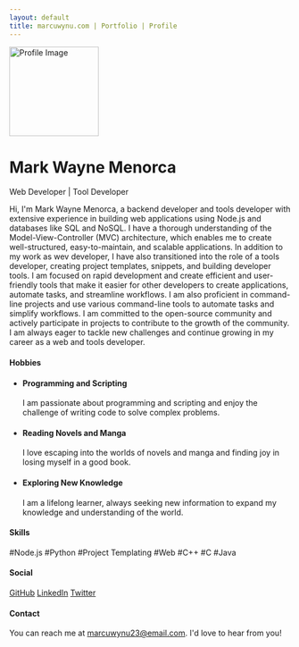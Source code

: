 ```yaml
---
layout: default
title: marcuwynu.com | Portfolio | Profile
---
```


<div id="profile-container" class="d-flex align-items-center">
  <div class="container text-center">
    <img src="https://avatars.githubusercontent.com/u/61897063?v=4" style="width:10rem;height: 10rem;" class="img-fluid rounded-circle mb-3" alt="Profile Image">
    <h1 class="mb-0 fw-bold">Mark Wayne Menorca</h1>
    <p class="lead">Web Developer | Tool Developer</p>
  </div>
</div>

<p class="justify-content-around">
Hi, I'm Mark Wayne Menorca, a backend developer and tools developer with extensive experience in building web applications using Node.js and databases like SQL and NoSQL. I have a thorough understanding of the Model-View-Controller (MVC) architecture, which enables me to create well-structured, easy-to-maintain, and scalable applications. In addition to my work as wev developer, I have also transitioned into the role of a tools developer, creating project templates, snippets, and building developer tools. I am focused on rapid development and create efficient and user-friendly tools that make it easier for other developers to create applications, automate tasks, and streamline workflows. I am also proficient in command-line projects and use various command-line tools to automate tasks and simplify workflows. I am committed to the open-source community and actively participate in projects to contribute to the growth of the community. I am always eager to tackle new challenges and continue growing in my career as a web and tools developer.
</p>

<h4 class="section-title">Hobbies</h4>

 <ul>
   <li>
      <div>
        <h4>Programming and Scripting</h4>
        <p>I am passionate about programming and scripting and enjoy the challenge of writing code to solve complex problems.</p>
      </div>
    </li>
    <li>
      <div>
        <h4>Reading Novels and Manga</h4>
        <p>I love escaping into the worlds of novels and manga and finding joy in losing myself in a good book.</p>
      </div>
    </li>
    <li>
      <div>
        <h4>Exploring New Knowledge</h4>
        <p>I am a lifelong learner, always seeking new information to expand my knowledge and understanding of the world.</p>
      </div>
    </li>
   
  </ul>

<h4 class="section-title">Skills</h4>

#Node.js
#Python
#Project Templating
#Web
#C++
#C
#Java

<h4 class="section-title">Social</h4>

[GitHub](https://github.com/marcuwynu23)
[LinkedIn](https://linkedin.com/in/marcuwynu23)
[Twitter](https://twitter.com/marcuwynu23)

<h4 class="section-title">Contact</h4>

You can reach me at marcuwynu23@email.com. I'd love to hear from you!
